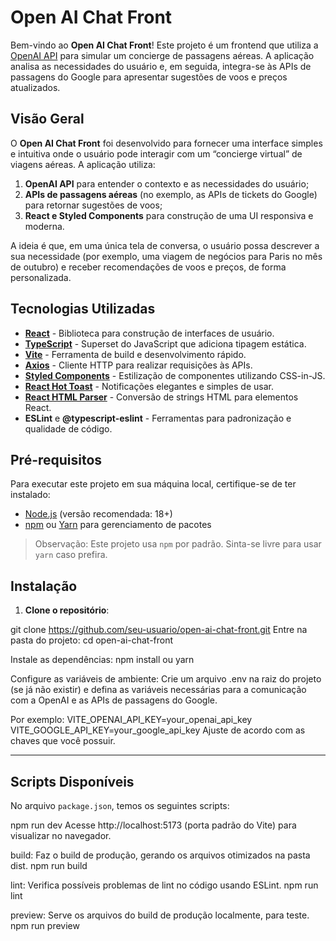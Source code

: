 
# Open AI Chat Front

Bem-vindo ao **Open AI Chat Front**! Este projeto é um frontend que utiliza a [OpenAI API](https://platform.openai.com/docs/introduction) para simular um concierge de passagens aéreas. A aplicação analisa as necessidades do usuário e, em seguida, integra-se às APIs de passagens do Google para apresentar sugestões de voos e preços atualizados.

## Visão Geral

O **Open AI Chat Front** foi desenvolvido para fornecer uma interface simples e intuitiva onde o usuário pode interagir com um “concierge virtual” de viagens aéreas. A aplicação utiliza:

1. **OpenAI API** para entender o contexto e as necessidades do usuário;
2. **APIs de passagens aéreas** (no exemplo, as APIs de tickets do Google) para retornar sugestões de voos;
3. **React e Styled Components** para construção de uma UI responsiva e moderna.

A ideia é que, em uma única tela de conversa, o usuário possa descrever a sua necessidade (por exemplo, uma viagem de negócios para Paris no mês de outubro) e receber recomendações de voos e preços, de forma personalizada.

## Tecnologias Utilizadas

- **[React](https://react.dev/)** - Biblioteca para construção de interfaces de usuário.
- **[TypeScript](https://www.typescriptlang.org/)** - Superset do JavaScript que adiciona tipagem estática.
- **[Vite](https://vitejs.dev/)** - Ferramenta de build e desenvolvimento rápido.
- **[Axios](https://axios-http.com/)** - Cliente HTTP para realizar requisições às APIs.
- **[Styled Components](https://styled-components.com/)** - Estilização de componentes utilizando CSS-in-JS.
- **[React Hot Toast](https://react-hot-toast.com/)** - Notificações elegantes e simples de usar.
- **[React HTML Parser](https://www.npmjs.com/package/react-html-parser)** - Conversão de strings HTML para elementos React.
- **ESLint** e **@typescript-eslint** - Ferramentas para padronização e qualidade de código.

## Pré-requisitos

Para executar este projeto em sua máquina local, certifique-se de ter instalado:

- [Node.js](https://nodejs.org/en/) (versão recomendada: 18+)
- [npm](https://www.npmjs.com/) ou [Yarn](https://yarnpkg.com/) para gerenciamento de pacotes

> Observação: Este projeto usa `npm` por padrão. Sinta-se livre para usar `yarn` caso prefira.

## Instalação

1. **Clone o repositório**:

git clone https://github.com/seu-usuario/open-ai-chat-front.git
Entre na pasta do projeto:
cd open-ai-chat-front

Instale as dependências:
npm install
ou
yarn

Configure as variáveis de ambiente:
Crie um arquivo .env na raiz do projeto (se já não existir) e defina as variáveis necessárias para a comunicação com a OpenAI e as APIs de passagens do Google.

Por exemplo:
VITE_OPENAI_API_KEY=your_openai_api_key
VITE_GOOGLE_API_KEY=your_google_api_key
Ajuste de acordo com as chaves que você possuir.

---

## Scripts Disponíveis

No arquivo `package.json`, temos os seguintes scripts:

npm run dev
Acesse http://localhost:5173 (porta padrão do Vite) para visualizar no navegador.

build: Faz o build de produção, gerando os arquivos otimizados na pasta dist.
npm run build

lint: Verifica possíveis problemas de lint no código usando ESLint.
npm run lint

preview: Serve os arquivos do build de produção localmente, para teste.
npm run preview
